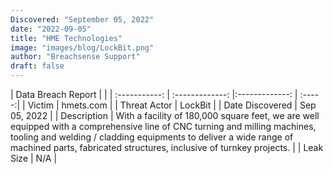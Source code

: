 ```yaml
---
Discovered: "September 05, 2022"
date: "2022-09-05"
title: "HME Technologies"
image: "images/blog/LockBit.png"
author: "Breachsense Support"
draft: false
---
```


| Data Breach Report           |              | 
| :-----------: | :-------------:     |:-------------:    | :-----:|
| Victim      | hmets.com      | 
| Threat Actor      | LockBit      | 
| Date Discovered      | Sep 05, 2022      | 
| Description      |  With a facility of 180,000 square feet, we are well equipped with a comprehensive line of CNC turning and milling machines, tooling and welding / cladding equipments to deliver a wide range of machined parts, fabricated structures, inclusive of turnkey projects.      | 
| Leak Size      | N/A      | 

